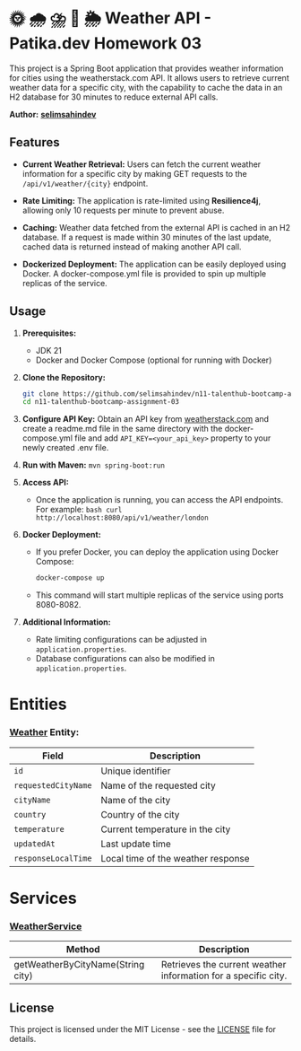 # 🌞 🌧 ⛈️ 🌈 🌦️ Weather API - Patika.dev Homework 03

This project is a Spring Boot application that provides weather information for cities using the weatherstack.com API. It allows users to retrieve current weather data for a specific city, with the capability to cache the data in an H2 database for 30 minutes to reduce external API calls.

**Author:** [**selimsahindev**](https://github.com/selimsahindev/)

## Features
- **Current Weather Retrieval:** Users can fetch the current weather information for a specific city by making GET requests to the `/api/v1/weather/{city}` endpoint.

- **Rate Limiting:** The application is rate-limited using **Resilience4j**, allowing only 10 requests per minute to prevent abuse.

- **Caching:** Weather data fetched from the external API is cached in an H2 database. If a request is made within 30 minutes of the last update, cached data is returned instead of making another API call.

- **Dockerized Deployment:** The application can be easily deployed using Docker. A docker-compose.yml file is provided to spin up multiple replicas of the service.

## Usage

1. **Prerequisites:**
   - JDK 21
   - Docker and Docker Compose (optional for running with Docker)

2. **Clone the Repository:**
   ```bash
   git clone https://github.com/selimsahindev/n11-talenthub-bootcamp-assignment-03.git
   cd n11-talenthub-bootcamp-assignment-03
   ```

3. **Configure API Key:**
   Obtain an API key from [weatherstack.com](https://weatherstack.com/) and create a readme.md file in the same directory with the docker-compose.yml file and add
     ```API_KEY=<your_api_key>``` property to your newly created .env file.

4. **Run with Maven:**
   `mvn spring-boot:run`

5. **Access API:**
   - Once the application is running, you can access the API endpoints. For example:
     <code>bash
     curl http://localhost:8080/api/v1/weather/london
     </code>

6. **Docker Deployment:**
   - If you prefer Docker, you can deploy the application using Docker Compose:
     ```bash
     docker-compose up
     ```
   - This command will start multiple replicas of the service using ports 8080-8082.

7. **Additional Information:**
   - Rate limiting configurations can be adjusted in `application.properties`.
   - Database configurations can also be modified in `application.properties`.

# Entities

### [**Weather**](src/main/java/com/selimsahin/homework03/entity/Weather.java) Entity:

| Field              | Description                         |
|--------------------|-------------------------------------|
| `id`               | Unique identifier                   |
| `requestedCityName`| Name of the requested city          |
| `cityName`         | Name of the city                    |
| `country`          | Country of the city                 |
| `temperature`      | Current temperature in the city     |
| `updatedAt`        | Last update time                    |
| `responseLocalTime`| Local time of the weather response  |

# Services

### [**WeatherService**](src/main/java/com/selimsahin/homework03/service/WeatherService.java)

| Method                                      | Description                                                            |
|---------------------------------------------|------------------------------------------------------------------------|
| getWeatherByCityName(String city)           | Retrieves the current weather information for a specific city.         |


## License

This project is licensed under the MIT License - see the [LICENSE](LICENSE) file for details.

